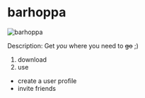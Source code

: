 # barhoppa

![barhoppa](http://www.beer100.com/images/beermug.jpg)

Description: Get *you* where you need to ~~go~~ ;)


1. download
2. use
  * create a user profile
  * invite friends
